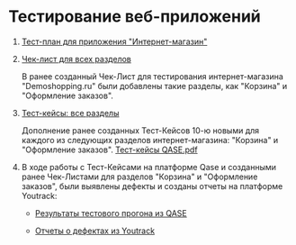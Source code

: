 # Тестирование веб-приложений

1. [Тест-план для приложения "Интернет-магазин"](https://docs.google.com/spreadsheets/d/1o3obMZyl4Jc1viXWQFOAxKv5AI2XAGo5AFfvmCuNixU/edit?gid=0#gid=0)
2. [Чек-лист для всех разделов](https://docs.google.com/spreadsheets/d/1-YO5gSBaxfIakPl1U3Bl-hCXl2MueUJP5IuauvX2_Fo/edit?gid=0#gid=0)

    В ранее созданный Чек-Лист для тестирования интернет-магазина "Demoshopping.ru" были добавлены такие разделы, как "Корзина" и "Оформление заказов".
   
3. [Тест-кейсы: все разделы](https://app.qase.io/project/G9?author=304) 

   Дополнение ранее созданных Тест-Кейсов 10-ю новыми для каждого из следующих разделов интернет-магазина: "Корзина" и "Оформление заказов".
   [Тест-кейсы QASE.pdf](https://github.com/user-attachments/files/18341969/-.QASE.pdf)

4. В ходе работы с Тест-Кейсами на платформе Qase и созданными ранее Чек-Листами для разделов "Корзина" и "Оформление заказов", были выявлены дефекты и созданы отчеты на платформе Youtrack:

    * [Результаты тестового прогона из QASE](https://github.com/user-attachments/files/18347291/Liaisan.Salakhova.Test.run.results.QASE.pdf)


    * [Отчеты о дефектах из Youtrack](https://github.com/user-attachments/files/18347293/Liaisan.Salakhova.Defect.reports.from.Youtrack.2.xlsx)




